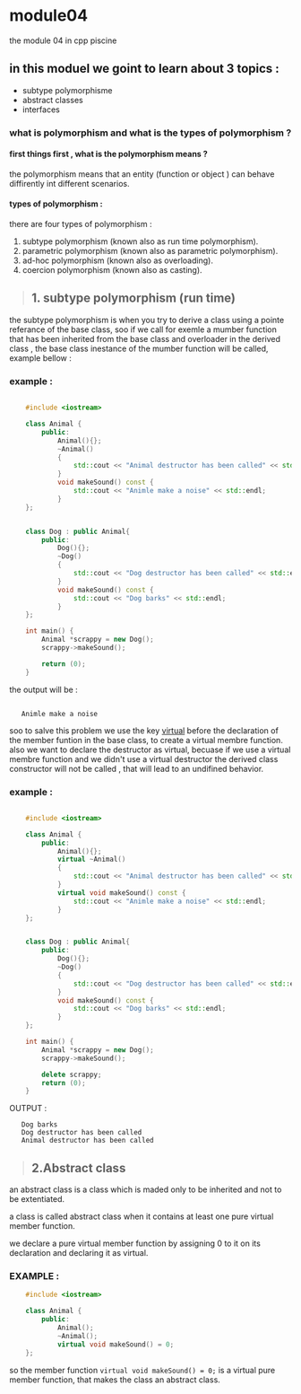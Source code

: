 # module04
the module 04 in cpp piscine

## in this moduel we goint to learn about 3 topics :
- subtype polymorphisme
- abstract classes
- interfaces

### what is polymorphism and what is the types of polymorphism ?
#### first things first , what is the polymorphism means ?
the polymorphism means that an entity (function or object ) can behave diffirently int different scenarios.
#### types of polymorphism :
there are four types of polymorphism :

1. subtype polymorphism (known also as run time polymorphism).
2. parametric polymorphism (known also as parametric polymorphism).
3. ad-hoc polymorphism (known also as overloading).
4. coercion polymorphism (known also as casting).

> ## 1. subtype polymorphism (run time)
the subtype polymorphism is when you try to derive a class using a pointe referance of the base class,
soo if we call for exemle a mumber function that has been inherited from the base class and overloader in the derived class , the base class inestance of the mumber function will be called, example bellow :

### example :
```c++

	#include <iostream>

	class Animal {
		public:
			Animal(){};
			~Animal()
			{
				std::cout << "Animal destructor has been called" << std::endl;
			}
			void makeSound() const {
				std::cout << "Animle make a noise" << std::endl;
			}
	};


	class Dog : public Animal{
		public:
			Dog(){};
			~Dog()
			{
				std::cout << "Dog destructor has been called" << std::endl;
			}
			void makeSound() const {
				std::cout << "Dog barks" << std::endl;
			}
	};

	int main() {
		Animal *scrappy = new Dog();
		scrappy->makeSound();

		return (0);
	}
```
the output will be :
 ```

	Animle make a noise
```

soo to salve this problem we use the key [virtual](https://www.educba.com/virtual-keyword-in-c-plus-plus/) before the declaration of the member funtion in the base class, to create a virtual membre function.
also we want to declare the destructor as virtual, becuase if we use a virtual membre function and we didn't use a virtual destructor the derived class constructor will not be called , that will lead to an undifined behavior.

### example :

```c++

	#include <iostream>

	class Animal {
		public:
			Animal(){};
			virtual ~Animal()
			{
				std::cout << "Animal destructor has been called" << std::endl;
			}
			virtual void makeSound() const {
				std::cout << "Animle make a noise" << std::endl;
			}
	};


	class Dog : public Animal{
		public:
			Dog(){};
			~Dog()
			{
				std::cout << "Dog destructor has been called" << std::endl;
			}
			void makeSound() const {
				std::cout << "Dog barks" << std::endl;
			}
	};

	int main() {
		Animal *scrappy = new Dog();
		scrappy->makeSound();

		delete scrappy;
		return (0);
	}
```
OUTPUT :
 ```
	Dog barks
	Dog destructor has been called
	Animal destructor has been called
```

> ## 2.Abstract class

an abstract class is a class which is maded only to be inherited and not to be extentiated.

a class is called abstract class when it contains at least one pure virtual member function.

we declare a pure virtual member function by assigning 0 to it on its declaration and declaring it as virtual.

### EXAMPLE :

```c++
	#include <iostream>

	class Animal {
		public:
			Animal();
			~Animal();
			virtual void makeSound() = 0;
	};
```

so the member function	`virtual void makeSound() = 0;` is a virtual pure member function, that makes the class an abstract class.




